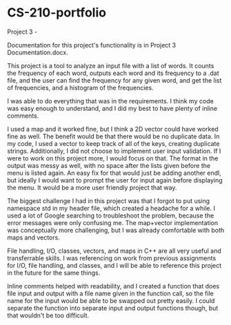 # CS-210-portfolio

Project 3 - 

Documentation for this project's functionality is in Project 3 Documentation.docx.

This project is a tool to analyze an input file with a list of words. It counts the frequency of each word, outputs each word and its frequency to a .dat file, and the user can find the frequency for any given word, and get the list of frequencies, and a histogram of the frequencies.

I was able to do everything that was in the requirements. I think my code was easy enough to understand, and I did my best to have plenty of inline comments.

I used a map and it worked fine, but I think a 2D vector could have worked fine as well. The benefit would be that there would be no duplicate data. In my code, I used a vector to keep track of all of the keys, creating duplicate strings. Additionally, I did not choose to implement user input validation. If I were to work on this project more, I would focus on that. The format in the output was messy as well, with no space after the lists given before the menu is listed again. An easy fix for that would just be adding another endl, but ideally I would want to prompt the user for input again before displaying the menu. It would be a more user friendly project that way.

The biggest challenge I had in this project was that I forgot to put using namespace std in my header file, which created a headache for a while. I used a lot of Google searching to troubleshoot the problem, because the error messages were only confusing me. The map+vector implementation was conceptually more challenging, but I was already comfortable with both maps and vectors.

File handling, I/O, classes, vectors, and maps in C++ are all very useful and transferrable skills. I was referencing on work from previous assignments for I/O, file handling, and classes, and I will be able to reference this project in the future for the same things.

Inline comments helped with readability, and I created a function that does file input and output with a file name given in the function call, so the file name for the input would be able to be swapped out pretty easily. I could separate the function into separate input and output functions though, but that wouldn't be too difficult.
